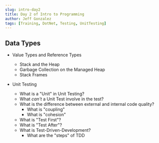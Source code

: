 ```yaml
---
slug: intro-day2
title: Day 2 of Intro to Programming
author: Jeff Gonzalez
tags: [Training, DotNet, Testing, UnitTesting]
---
```


## Data Types

- Value Types and Reference Types
    - Stack and the Heap
    - Garbage Collection on the Managed Heap
    - Stack Frames

- Unit Testing
    - What is a "Unit" in Unit Testing?
    - What *can't* a Unit Test involve in the test?
    - What is the difference between external and internal code quality?
        - What is "coupling"
        - What is "cohesion"
    - What is "Test First"?
    - What is "Test After"?
    - What is Test-Driven-Development?
        - What are the "steps" of TDD
